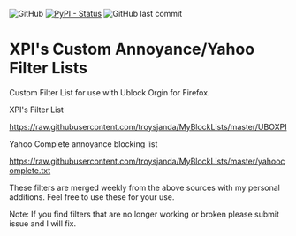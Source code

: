 ![GitHub](https://img.shields.io/github/license/troysjanda/MyBlockLists?style=plastic)
[![PyPI - Status](https://img.shields.io/pypi/status/Django.svg?style=plastic)](https://github.com/troysjanda/MyBlockLists)
![GitHub last commit](https://img.shields.io/github/last-commit/troysjanda/MyBlockLists?style=plastic)

# XPI's Custom Annoyance/Yahoo Filter Lists

Custom Filter List for use with Ublock Orgin for Firefox.

XPI's Filter List 
 
https://raw.githubusercontent.com/troysjanda/MyBlockLists/master/UBOXPI

Yahoo Complete annoyance blocking list

https://raw.githubusercontent.com/troysjanda/MyBlockLists/master/yahoocomplete.txt

These filters are merged weekly from the above sources with my personal additions. Feel free to use these for your use.

Note: If you find filters that are no longer working or broken please submit issue and I will fix.
